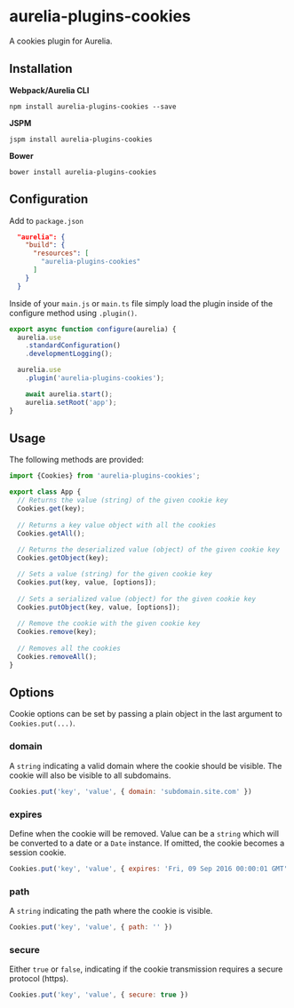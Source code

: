 # aurelia-plugins-cookies

A cookies plugin for Aurelia.

## Installation

**Webpack/Aurelia CLI**

```shell
npm install aurelia-plugins-cookies --save
```

**JSPM**

```shell
jspm install aurelia-plugins-cookies
```

**Bower**

```shell
bower install aurelia-plugins-cookies
```

## Configuration

Add to `package.json`

```json
  "aurelia": {
    "build": {
      "resources": [
        "aurelia-plugins-cookies"
      ]
    }
  }
```

Inside of your `main.js` or `main.ts` file simply load the plugin inside of the configure method using `.plugin()`.

```javascript
export async function configure(aurelia) {
  aurelia.use
    .standardConfiguration()
    .developmentLogging();

  aurelia.use
    .plugin('aurelia-plugins-cookies');

    await aurelia.start();
    aurelia.setRoot('app');
}
```

## Usage

The following methods are provided:

```javascript
import {Cookies} from 'aurelia-plugins-cookies';

export class App {
  // Returns the value (string) of the given cookie key
  Cookies.get(key);
  
  // Returns a key value object with all the cookies
  Cookies.getAll();
  
  // Returns the deserialized value (object) of the given cookie key
  Cookies.getObject(key);

  // Sets a value (string) for the given cookie key
  Cookies.put(key, value, [options]);
  
  // Sets a serialized value (object) for the given cookie key
  Cookies.putObject(key, value, [options]);
  
  // Remove the cookie with the given cookie key
  Cookies.remove(key);
  
  // Removes all the cookies
  Cookies.removeAll();
}
```

## Options

Cookie options can be set by passing a plain object in the last argument to `Cookies.put(...)`.

### domain

A `string` indicating a valid domain where the cookie should be visible. The cookie will also be visible to all subdomains.

```javascript
Cookies.put('key', 'value', { domain: 'subdomain.site.com' })
```

### expires

Define when the cookie will be removed. Value can be a `string` which will be converted to a date or a `Date` instance. If omitted, the cookie becomes a session cookie.

```javascript
Cookies.put('key', 'value', { expires: 'Fri, 09 Sep 2016 00:00:01 GMT' })
```

### path

A `string` indicating the path where the cookie is visible.

```javascript
Cookies.put('key', 'value', { path: '' })
```

### secure

Either `true` or `false`, indicating if the cookie transmission requires a secure protocol (https).

```javascript
Cookies.put('key', 'value', { secure: true })
```
